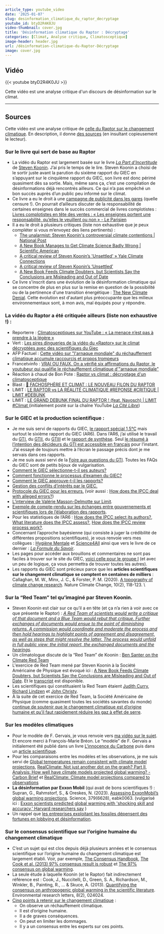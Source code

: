 ```yaml
---
article_type: youtube_video
date: '2025-01-07'
slug: desinformation_climatique_du_raptor_decryptage
youtube_id: btyD2R4K0JU
video-thumbnail: cover.jpg
title: 'Désinformation climatique du Raptor : Décryptage'
categories: [Climat, Analyse critique, Climatosceptique]
image-header: header.jpg
url: /désinformation-climatique-du-Raptor-Décryptage
image: cover.jpg
---
```


## Vidéo

{{< youtube btyD2R4K0JU >}}

Cette vidéo est une analyse critique d'un discours de désinformation sur le climat.


<hr>

## Sources

Cette vidéo est une analyse critique de [celle du Raptor sur le changement climatique](https://www.youtube.com/watch?v=6OenzW3ODsI). En description, il donne [des sources](https://cdn.shopify.com/s/files/1/0648/1693/9237/files/Sources_-_Raptor_Vs_Climatisme.pdf?v=1725801084) (en insultant copieusement le lecteur). 


### Sur le livre qui sert de base au Raptor 

* La vidéo du Raptor est largement basée sur le livre *[La Part d’Incertitude](https://www.editionsartilleur.fr/produit/climat-la-part-dincertitude/)* de [Steven Koonin](https://www.desmog.com/steve-koonin/). J’ai pris le temps de le lire. Steven Koonin a choisi de le sortir juste avant la parution du sixième rapport du GIEC en s’appuyant sur le cinquième rapport du GIEC, son livre est donc périmé quasiment dès sa sortie. Mais, même sans ça, c’est une compilation de désinformations déjà rencontrés ailleurs. Ce qui n’a pas empêché un bon succès auprès d’un public peu informé sur le climat. 
* Ce livre a eu le droit à une [campagne de publicité dans les gares](https://www.huffingtonpost.fr/environnement/article/climat-la-part-d-incertitude-pourquoi-ce-livre-climatosceptique-est-promu-dans-les-gares_210432.html) (quelle censure !). On pourrait d’ailleurs discuter de la responsabilité de certaines enseignes dans le succès commercial de livres complotistes : [Livres complotistes en tête des ventes : « Les enseignes portent une responsabilité, qu’elles le veuillent ou non » - Le Parisien](https://www.leparisien.fr/sciences/livres-complotistes-en-tete-des-ventes-les-enseignes-portent-une-responsabilite-quelles-le-veuillent-ou-non-01-11-2024-ADV2TXPAJFEWVG547ICJJD4Z5M.php) 
* Il a eu le droit à plusieurs critiques (liste non exhaustive que je peux compléter si vous m’envoyez des liens pertinents) : 
	* [The unalarmist: Steven Koonin's controversial climate contentions | National Post](https://nationalpost.com/news/world/the-unalarmist-steven-koonins-controversial-climate-contentions)
	* [A New Book Manages to Get Climate Science Badly Wrong | Scientific American](https://www.scientificamerican.com/article/a-new-book-manages-to-get-climate-science-badly-wrong/)
	* [A critical review of Steven Koonin’s 'Unsettled' » Yale Climate Connections](https://yaleclimateconnections.org/2021/05/a-critical-review-of-steven-koonins-unsettled/) 
	* [A critical review of Steven Koonin’s ‘Unsettled’](https://skepticalscience.com/review-koonin-unsettled.html) 
	* [A New Book Feeds Climate Doubters, but Scientists Say the Conclusions are Misleading and Out of Date](https://insideclimatenews.org/news/04052021/a-new-book-feeds-climate-doubters-but-scientists-say-the-conclusions-are-misleading-and-out-of-date/) 
* Ce livre s'inscrit dans une évolution de la désinformation climatique qui se concentre de plus en plus sur la remise en question de la possibilité ou de la pertinence d'une transition énergétique : [The New Climate Denial](https://counterhate.com/wp-content/uploads/2024/01/CCDH-The-New-Climate-Denial_FINAL.pdf). Cette évolution est d'autant plus préoccupante que les milieux environnementaux sont, à mon avis, mal équipés pour y répondre.

### La vidéo du Raptor a été critiquée ailleurs (liste non exhaustive !) : 

* Reporterre : [Climatosceptiques sur YouTube : « La menace n’est pas à prendre à la légère »](https://reporterre.net/Climatosceptiques-sur-YouTube-La-menace-n-est-pas-a-prendre-a-la-legere) 
* Vert : [Les pires dingueries de la vidéo du «Raptor» sur le climat décryptées avec des scientifiques du Giec](https://vert.eco/articles/les-pires-dingueries-de-la-video-du-raptor-sur-le-climat-decryptees-avec-des-scientifiques-du-giec)
* AFP Factuel : [Cette vidéo sur "l'arnaque mondiale" du réchauffement climatique accumule raccourcis et propos trompeurs](https://factuel.afp.com/doc.afp.com.36FX9BT)
* Francetvinfo : [VRAI OU FAUX. On a vérifié six affirmations du Raptor, le youtubeur qui qualifie le réchauffement climatique d'"arnaque mondiale"](https://www.francetvinfo.fr/vrai-ou-fake/vrai-ou-faux-on-a-verifie-six-affirmations-du-raptor-le-youtubeur-qui-qualifie-le-rechauffement-climatique-d-arnaque-mondiale_6777466.html) 
* Réaction à chaud de Bon Pote : [Raptor vs climat : décryptage d'un climatosceptique](https://www.youtube.com/watch?v=kKB3qcdP298)
* Blast : [🦏 FACHOSPHÈRE ET CLIMAT : LE NOUVEAU FILON DU RAPTOR](https://www.youtube.com/watch?v=-gqf8DjTLHo)
* LIMIT : [LE RAPTOR vs LA RÉALITÉ CLIMATIQUE #REPONSE #CRITIQUE | LIMIT #DEBUNK](https://www.youtube.com/watch?v=esxT9wd0dwI)
* LIMIT : [LE GRAND DEBUNK FINAL DU RAPTOR ! (feat. Nayosch) | LIMIT #Climat ](https://youtu.be/0QBPbCcTvRI)(initialement posté sur la chaîne YouTube *[La Cité Libre](https://www.youtube.com/watch?v=POfCzoHmvKs)*)

### Sur le GIEC et la production scientifique : 

* Je me suis servi de rapports du GIEC, [le rapport spécial 1,5°C](https://www.ipcc.ch/site/assets/uploads/sites/2/2019/09/IPCC-Special-Report-1.5-SPM_fr.pdf) mais surtout le sixième rapport du GIEC (AR6). Dans l’AR6, j’ai utilisé le travail du [GTI](https://www.ipcc.ch/report/ar6/wg1/), du [GTII](https://www.ipcc.ch/report/ar6/wg2/), du [GTIII](https://www.ipcc.ch/report/ar6/wg3/) et le [rapport de synthèse](https://www.ipcc.ch/report/ar6/syr/). Seul [le résumé à l’intention des décideurs du GTI est accessible en français](https://www.ipcc.ch/report/ar6/wg1/downloads/report/IPCC_AR6_WG1_SPM_French.pdf) pour l’instant. J’ai essayé de toujours mettre à l’écran le passage précis dont je me servais dans ces rapports.
* Je me suis aussi servi de la [Foire aux questions du GTI](https://www.ipcc.ch/report/ar6/wg1/downloads/report/IPCC_AR6_WGI_FAQ_French.pdf). Toutes les FAQs du GIEC sont de petits bijoux de vulgarisation.
* [Comment le GIEC sélectionne-t-il ses auteurs?](https://www.ipcc.ch/site/assets/uploads/2018/04/FS_select_authors_fr.pdf)
* [Comment fonctionne le processus d’examen du GIEC?](https://www.ipcc.ch/site/assets/uploads/2018/04/FS_review_process_fr.pdf)
* [Comment le GIEC approuve-t-il les rapports?](https://www.ipcc.ch/site/assets/uploads/2018/04/FS_ipcc_approve_fr.pdf)
* [Gestion des conflits d’intérêts par le GIEC.](https://www.ipcc.ch/site/assets/uploads/2018/09/ipcc-conflict-of-interest-2016_fr.pdf)
* [Protocole du GIEC pour les erreurs.](https://www.ipcc.ch/site/assets/uploads/2018/09/ipcc_error_protocol_en.pdf) (voir aussi : [How does the IPCC deal with alleged errors?](https://www.ipcc.ch/site/assets/uploads/2021/07/AR6_FS_dealing_with_errors.pdf))
* [L’interview de Valérie Masson-Delmotte sur Limit](https://www.youtube.com/watch?app=desktop&v=gnbu6oXD-7M)*.*
* [Exemple de compte-rendu sur les échanges entre gouvernements et scientifiques lors de l’élaboration des rapports](https://enb.iisd.org/55th-session-intergovernmental-panel-climate-change-ipcc-55-12th-session-working-group-II-summary ).
* Pour les statistiques de l’AR6 : [How does the IPCC select its authors?](https://www.ipcc.ch/site/assets/uploads/2021/07/AR6_FS_select.pdf), [What literature does the IPCC assess?](https://www.ipcc.ch/site/assets/uploads/2024/04/IPCCFactSheet_Literature.pdf), [How does the IPCC review process work?](https://www.ipcc.ch/site/assets/uploads/2024/04/IPCCFactSheet_ReviewProcess.pdf).
* Concernant l’approche bayésienne (qui consiste à juger la crédibilité de différentes propositions scientifiques), je vous renvoie vers mes collègues : [Hygiène Mentale](https://www.youtube.com/watch?v=x-2uVNze56s) et [Science4All](https://www.youtube.com/playlist?list=PLtzmb84AoqRQkc4f38dueiPf8YUegsg8n) ainsi que vers le livre de ce dernier : *[La Formule du Savoir](https://laboutique.edpsciences.fr/produit/1035/9782759822614/la-formule-du-savoir)*. 
* Les pages pour accéder aux brouillons et commentaires ne sont pas faciles à trouver sur le site du GIEC, [voici celle pour le groupe I](https://www.ipcc.ch/report/ar6/wg1/downloads/drafts-and-reviews) (et avec un peu de logique, ça vous permettra de trouver toutes les autres).
* Les rapports du GIEC sont précieux parce que les **articles scientifiques sur le changement climatique se comptent en centaines de milliers** : Callaghan, M. W., Minx, J. C., & Forster, P. M. (2020). [A topography of climate change research](https://www.nature.com/articles/s41558-019-0684-5). Nature Climate Change, 10(2), 118-123.  \

### Sur la “Red Team” tel qu’imaginé par Steven Koonin.

* Steven Koonin est clair sur ce qu’il a en tête (et ça n’a rien à voir avec ce que présente le Raptor) : *[A Red Team of scientists would write a critique of that document and a Blue Team would rebut that critique. Further exchanges of documents would ensue to the point of diminishing returns. A commission would coordinate and moderate the process and then hold hearings to highlight points of agreement and disagreement, as well as steps that might resolve the latter. The process would unfold in full public view: the initial report, the exchanged documents and the hearings](https://judithcurry.com/2017/04/21/a-red-team-exercise-would-strengthen-climate-science/).*
* Un climatologue discute de la “Red Team” de Koonin : [Ben Santer on the Climate Red Team](https://www.youtube.com/watch?v=GgDoYNNNf98)
* L'exercice de Red Team mené par Steven Koonin à la Société Américaine de Physique est évoqué ici : [A New Book Feeds Climate Doubters, but Scientists Say the Conclusions are Misleading and Out of Date](https://insideclimatenews.org/news/04052021/a-new-book-feeds-climate-doubters-but-scientists-say-the-conclusions-are-misleading-and-out-of-date/). Et le [transcript](https://web.archive.org/web/20201112181257/https://www.aps.org/policy/statements/upload/climate-seminar-transcript.pdf) est disponible.
* Les scientifiques qui constituaient la Red Team étaient [Judith Curry](https://www.desmog.com/judith-curry/), [Richard Lindzen](https://www.desmog.com/richard-lindzen) et [John Christy](https://www.desmog.com/john-christy/).
* À la suite de cet exercice de Red Team, la Société Américaine de Physique (comme quasiment toutes les sociétés savantes du monde) [continue de soutenir que le changement climatique est d’origine humaine et qu’il faut rapidement réduire les gaz à effet de serre](https://www.aps.org/about/governance/statements/changing-climate).

### Sur les modèles climatiques

* Pour le modèle de F. Gervais, je vous renvoie vers [ma vidéo sur le sujet](https://www.youtube.com/watch?v=XGq4WRTLfvc). Et encore merci à François-Marie Bréon. Le “modèle” de F. Gervais a initialement été publié dans un livre [L'innocence du Carbone](https://www.albin-michel.fr/linnocence-du-carbone-9782226209160) puis dans un [article scientifique](https://www.sciencedirect.com/science/article/abs/pii/S0012825216300277).
* Pour les comparaisons entre les modèles et les observations, je me suis servi de [Global temperatures remain consistent with climate model projections](https://www.theclimatebrink.com/p/global-temperatures-remain-consistent), [RealClimate: Not just another dot on the graph? Part II](https://www.realclimate.org/index.php/archives/2024/01/not-just-another-dot-on-the-graph-part-ii/), [Analysis: How well have climate models projected global warming? - Carbon Brief](https://www.carbonbrief.org/analysis-how-well-have-climate-models-projected-global-warming/) et [RealClimate: Climate model projections compared to observations](https://www.realclimate.org/index.php/climate-model-projections-compared-to-observations/)
* **La désinformation par Exxon Mobil** (qui avait de bons scientifiques !) :  Supran, G., Rahmstorf, S., & Oreskes, N. (2023). [Assessing ExxonMobil’s global warming projections](https://www.science.org/doi/10.1126/science.abk0063). Science, 379(6628), eabk0063. (vulgarisé ici : [Exxon scientists predicted global warming with 'shocking skill and accuracy,' Harvard researchers say](https://news.harvard.edu/gazette/story/2023/01/harvard-led-analysis-finds-exxonmobil-internal-research-accurately-predicted-climate-change/) )
* Un rappel que [les entreprises exploitant les fossiles dépensent des fortunes en lobbying et désinformation](https://docs.google.com/document/d/14pdl1MY16BNHDxduxW2gUQF-TDwiU5AOFOCjEg0L8xc/edit).

### Sur le consensus scientifique sur l’origine humaine du changement climatique

* C’est un sujet qui est clos depuis déjà plusieurs années et le consensus scientifique sur l’origine humaine du changement climatique est largement établi. Voir, par exemple, [The Consensus Handbook](https://www.climatechangecommunication.org/wp-content/uploads/2023/09/Consensus_Handbook-1.pdf), [The Cook et al. (2013) 97% consensus result is robust](https://skepticalscience.com/97-percent-consensus-robust.htm) et [The 97% consensus on global warming](https://skepticalscience.com/global-warming-scientific-consensus-advanced.htm). 
* La seule étude à laquelle Koonin (et le Raptor) fait indirectement référence est :  Cook, J., Nuccitelli, D., Green, S. A., Richardson, M., Winkler, B., Painting, R., ... & Skuce, A. (2013). [Quantifying the consensus on anthropogenic global warming in the scientific literature](https://iopscience.iop.org/article/10.1088/1748-9326/8/2/024024). Environmental research letters, 8(2), 024024.
* [Cinq points à retenir sur le changement climatique](https://youtu.be/TbtVXWNrN9o) : 
	* On observe un réchauffement climatique.
	* Il est d’origine humaine.
	* Il a de graves conséquences.
	* On peut en limiter les dommages.
	* Il y a un consensus entre les experts sur ces points.
